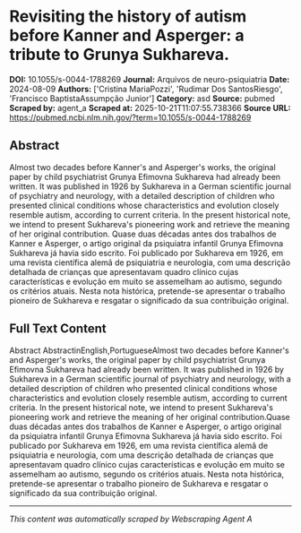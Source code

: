 # Revisiting the history of autism before Kanner and Asperger: a tribute to Grunya Sukhareva.

**DOI:** 10.1055/s-0044-1788269
**Journal:** Arquivos de neuro-psiquiatria
**Date:** 2024-08-09
**Authors:** ['Cristina MariaPozzi', 'Rudimar Dos SantosRiesgo', 'Francisco BaptistaAssumpção Junior']
**Category:** asd
**Source:** pubmed
**Scraped by:** agent_a
**Scraped at:** 2025-10-21T11:07:55.738366
**Source URL:** https://pubmed.ncbi.nlm.nih.gov/?term=10.1055/s-0044-1788269

## Abstract

Almost two decades before Kanner's and Asperger's works, the original paper by child psychiatrist Grunya Efimovna Sukhareva had already been written. It was published in 1926 by Sukhareva in a German scientific journal of psychiatry and neurology, with a detailed description of children who presented clinical conditions whose characteristics and evolution closely resemble autism, according to current criteria. In the present historical note, we intend to present Sukhareva's pioneering work and retrieve the meaning of her original contribution.
Quase duas décadas antes dos trabalhos de Kanner e Asperger, o artigo original da psiquiatra infantil Grunya Efimovna Sukhareva já havia sido escrito. Foi publicado por Sukhareva em 1926, em uma revista científica alemã de psiquiatria e neurologia, com uma descrição detalhada de crianças que apresentavam quadro clínico cujas características e evolução em muito se assemelham ao autismo, segundo os critérios atuais. Nesta nota histórica, pretende-se apresentar o trabalho pioneiro de Sukhareva e resgatar o significado da sua contribuição original.

## Full Text Content

Abstract AbstractinEnglish,PortugueseAlmost two decades before Kanner's and Asperger's works, the original paper by child psychiatrist Grunya Efimovna Sukhareva had already been written. It was published in 1926 by Sukhareva in a German scientific journal of psychiatry and neurology, with a detailed description of children who presented clinical conditions whose characteristics and evolution closely resemble autism, according to current criteria. In the present historical note, we intend to present Sukhareva's pioneering work and retrieve the meaning of her original contribution.Quase duas décadas antes dos trabalhos de Kanner e Asperger, o artigo original da psiquiatra infantil Grunya Efimovna Sukhareva já havia sido escrito. Foi publicado por Sukhareva em 1926, em uma revista científica alemã de psiquiatria e neurologia, com uma descrição detalhada de crianças que apresentavam quadro clínico cujas características e evolução em muito se assemelham ao autismo, segundo os critérios atuais. Nesta nota histórica, pretende-se apresentar o trabalho pioneiro de Sukhareva e resgatar o significado da sua contribuição original.

---
*This content was automatically scraped by Webscraping Agent A*
